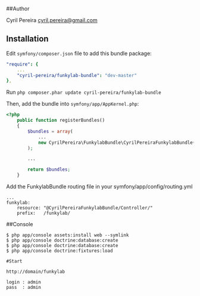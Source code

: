 ##Author

Cyril Pereira <cyril.pereira@gmail.com>

## Installation

Edit `symfony/composer.json` file to add this bundle package:

```yml
"require": {
    ...
    "cyril-pereira/funkylab-bundle": "dev-master"
},
```

Run `php composer.phar update cyril-pereira/funkylab-bundle`

Then, add the bundle into `symfony/app/AppKernel.php`:

```php
<?php
    public function registerBundles()
    {
        $bundles = array(
            ...
            new CyrilPereira\FunkylabBundle\CyrilPereiraFunkylabBundle(),
        );

        ...

        return $bundles;
    }
```

Add the FunkylabBundle routing file in your symfony/app/config/routing.yml

```
...
funkylab:
    resource: "@CyrilPereiraFunkylabBundle/Controller/"
    prefix:   /funkylab/
```


##Console

```
$ php app/console assets:install web --symlink
$ php app/console doctrine:database:create
$ php app/console doctrine:database:create
$ php app/console doctrine:fixtures:load

#Start

http://domain/funkylab

login : admin
pass  : admin


